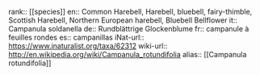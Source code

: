 

rank:: [[species]]
en:: Common Harebell, Harebell, bluebell, fairy-thimble, Scottish Harebell, Northern European harebell, Bluebell Bellflower
it:: Campanula soldanella
de:: Rundblättrige Glockenblume
fr:: campanule à feuilles rondes
es:: campanillas
iNat-url:: https://www.inaturalist.org/taxa/62312
wiki-url:: http://en.wikipedia.org/wiki/Campanula_rotundifolia
alias:: [[Campanula rotundifolia]]